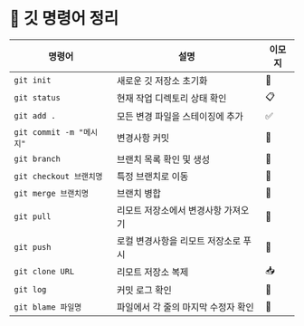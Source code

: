 # 📓 깃 명령어 정리

| 명령어                | 설명                                 | 이모지   |
|-----------------------|------------------------------------|---------|
| `git init`           | 새로운 깃 저장소 초기화              | 🚀      |
| `git status`         | 현재 작업 디렉토리 상태 확인          | 📋      |
| `git add .`          | 모든 변경 파일을 스테이징에 추가       | ✅      |
| `git commit -m "메시지"` | 변경사항 커밋                       | 💾      |
| `git branch`         | 브랜치 목록 확인 및 생성             | 🌿      |
| `git checkout 브랜치명` | 특정 브랜치로 이동                  | 🔀      |
| `git merge 브랜치명`  | 브랜치 병합                         | 🔗      |
| `git pull`           | 리모트 저장소에서 변경사항 가져오기    | 🔄      |
| `git push`           | 로컬 변경사항을 리모트 저장소로 푸시   | 🚀      |
| `git clone URL`      | 리모트 저장소 복제                   | 📥      |
| `git log`            | 커밋 로그 확인                      | 📜      |
| `git blame 파일명`   | 파일에서 각 줄의 마지막 수정자 확인    | 👀      |

